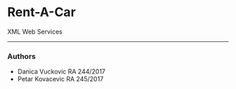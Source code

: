# Rent-A-Car
XML Web Services

---
### Authors
- Danica Vuckovic RA 244/2017
- Petar Kovacevic RA 245/2017 
